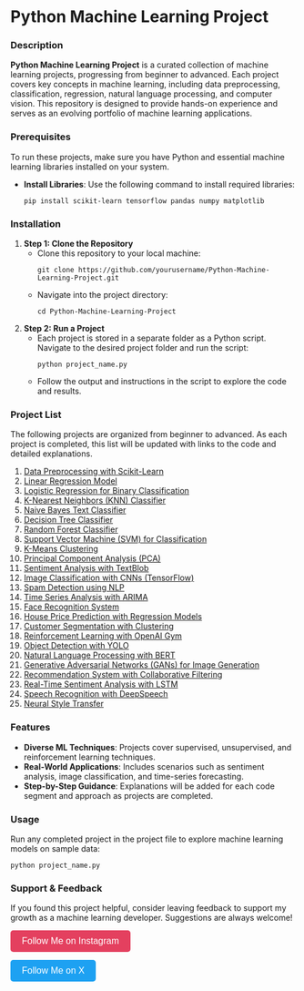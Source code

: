 <!DOCTYPE html>
<html lang="en">
<head>
    <meta charset="UTF-8">
</head>
<body>

<h1>Python Machine Learning Project</h1>

<h3>Description</h3>
<p><strong>Python Machine Learning Project</strong> is a curated collection of machine learning projects, progressing from beginner to advanced. Each project covers key concepts in machine learning, including data preprocessing, classification, regression, natural language processing, and computer vision. This repository is designed to provide hands-on experience and serves as an evolving portfolio of machine learning applications.</p>

<h3>Prerequisites</h3>
<p>To run these projects, make sure you have Python and essential machine learning libraries installed on your system.</p>
<ul>
    <li><strong>Install Libraries</strong>: Use the following command to install required libraries:
        <pre><code>pip install scikit-learn tensorflow pandas numpy matplotlib</code></pre>
    </li>
</ul>

<h3>Installation</h3>
<ol>
    <li><strong>Step 1: Clone the Repository</strong>
        <ul>
            <li>Clone this repository to your local machine:
                <pre><code>git clone https://github.com/yourusername/Python-Machine-Learning-Project.git</code></pre>
            </li>
            <li>Navigate into the project directory:
                <pre><code>cd Python-Machine-Learning-Project</code></pre>
            </li>
        </ul>
    </li>
    <li><strong>Step 2: Run a Project</strong>
        <ul>
            <li>Each project is stored in a separate folder as a Python script. Navigate to the desired project folder and run the script:
                <pre><code>python project_name.py</code></pre>
            </li>
            <li>Follow the output and instructions in the script to explore the code and results.</li>
        </ul>
    </li>
</ol>


<h3>Project List</h3>
<p>The following projects are organized from beginner to advanced. As each project is completed, this list will be updated with links to the code and detailed explanations.</p>
<ol>
    <li><a href="https://github.com/kelvintechnical/Data-Preprocessing-with-Scikit-Learn">Data Preprocessing with Scikit-Learn</a></li>
    <li><a href="https://github.com/kelvintechnical/Linear-Regression-Model/blob/main/README.md">Linear Regression Model</a></li>
    <li><a href="https://github.com/kelvintechnical/Logistic-Regression-for-Binary-Classification-">Logistic Regression for Binary Classification</a></li>
    <li><a href="https://github.com/kelvintechnical/K-Nearest-Neighbors-KNN-Classifier/blob/main/README.md">K-Nearest Neighbors (KNN) Classifier</a></li>
    <li><a href="https://github.com/kelvintechnical/K-Nearest-Neighbors-Classifier">Naive Bayes Text Classifier</a></li>
    <li><a href="https://github.com/kelvintechnical/Decision-Tree-Classifier/blob/main/README.md">Decision Tree Classifier</a></li>
    <li><a href="#">Random Forest Classifier</a></li>
    <li><a href="#">Support Vector Machine (SVM) for Classification</a></li>
    <li><a href="#">K-Means Clustering</a></li>
    <li><a href="#">Principal Component Analysis (PCA)</a></li>
    <li><a href="#">Sentiment Analysis with TextBlob</a></li>
    <li><a href="#">Image Classification with CNNs (TensorFlow)</a></li>
    <li><a href="#">Spam Detection using NLP</a></li>
    <li><a href="#">Time Series Analysis with ARIMA</a></li>
    <li><a href="#">Face Recognition System</a></li>
    <li><a href="#">House Price Prediction with Regression Models</a></li>
    <li><a href="#">Customer Segmentation with Clustering</a></li>
    <li><a href="#">Reinforcement Learning with OpenAI Gym</a></li>
    <li><a href="#">Object Detection with YOLO</a></li>
    <li><a href="#">Natural Language Processing with BERT</a></li>
    <li><a href="#">Generative Adversarial Networks (GANs) for Image Generation</a></li>
    <li><a href="#">Recommendation System with Collaborative Filtering</a></li>
    <li><a href="#">Real-Time Sentiment Analysis with LSTM</a></li>
    <li><a href="#">Speech Recognition with DeepSpeech</a></li>
    <li><a href="#">Neural Style Transfer</a></li>
</ol>

<h3>Features</h3>
<ul>
    <li><strong>Diverse ML Techniques</strong>: Projects cover supervised, unsupervised, and reinforcement learning techniques.</li>
    <li><strong>Real-World Applications</strong>: Includes scenarios such as sentiment analysis, image classification, and time-series forecasting.</li>
    <li><strong>Step-by-Step Guidance</strong>: Explanations will be added for each code segment and approach as projects are completed.</li>
</ul>

<h3>Usage</h3>
<p>Run any completed project in the project file to explore machine learning models on sample data:</p>
<pre><code>python project_name.py</code></pre>

<h3>Support & Feedback</h3>
<p>If you found this project helpful, consider leaving feedback to support my growth as a machine learning developer. Suggestions are always welcome!</p>

<p>
    <a href="https://www.instagram.com/kelvinintech" target="_blank" style="text-decoration: none;">
        <button style="background-color: #E4405F; color: white; border: none; padding: 10px 20px; font-size: 16px; border-radius: 5px;"> Follow Me on Instagram </button>
    </a>
</p>
<p>
    <a href="https://x.com/kelvintechnical" target="_blank" style="text-decoration: none;">
        <button style="background-color: #1DA1F2; color: white; border: none; padding: 10px 20px; font-size: 16px; border-radius: 5px;"> Follow Me on X </button>
    </a>
</p>

</body>
</html>
